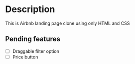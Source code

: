 # Description

This is Airbnb landing page clone using only HTML and CSS

## Pending features
- [ ] Draggable filter option
- [ ] Price button
